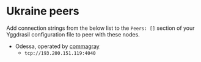 # Ukraine peers

Add connection strings from the below list to the `Peers: []` section of your
Yggdrasil configuration file to peer with these nodes.

* Odessa, operated by [commagray](https://github.com/vikulin)
  * `tcp://193.200.151.119:4040`

